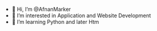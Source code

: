 - 👋 Hi, I’m @AfnanMarker
- 👀 I’m interested in Application and Website Development
- 🌱 I’m learning Python and later Htm
<!---
AfnanMarker/AfnanMarker is a ✨ special ✨ repository because its `README.md` (this file) appears on your GitHub profile.
You can click the Preview link to take a look at your changes.
--->

